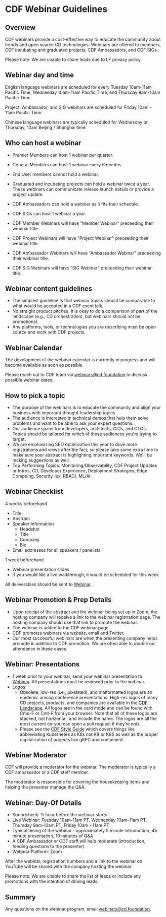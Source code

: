 # CDF Webinar Guidelines #

## Overview ##

CDF webinars provide a cost-effective way to educate the community about trends and open source CD technologies. Webinars are offered to members, CDF incubating and graduated projects, CDF Ambassadors, and CDF SIGs.

Please note: We are unable to share leads due to LF privacy policy.

## Webinar day and time ##

English language webinars are scheduled for every Tuesday 10am-11am Pacific Time, Wednesday 10am-11am Pacific Time, and Thursday 9am-10am Pacific Time.

Project, Ambassador, and SIG webinars are scheduled for Friday 10am - 11am Pacitic Time.

Chinese language webinars are typically scheduled for Wednesday or Thursday, 10am Beijing / Shanghai time.

## Who can host a webinar ##

* Premier Members can host 1 webinar per quarter.
* General Members can host 1 webinar every 6 months.
* End User members cannot hold a webinar.
* Graduated and incubating projects can hold a webinar twice a year. These webinars can communicate release launch details or provide a project update.
* CDF Ambassadors can hold a webinar as it fits their schedule.
* CDF SIGs can host 1 webinar a year.

* CDF Member Webinars will have "Member Webinar" preceeding their webinar title.
* CDF Project Webinars will have "Project Webinar" preceeding their webinar title.
* CDF Ambassador Webinars will have "Ambassador Webinar" preceeding their webinar title.
* CDF SIG Webinars will have "SIG Webinar" preceeding their webinar title.

## Webinar content guidelines ##

* The simplest guideline is that webinar topics should be comparable to what would be accepted in a CDF event talk.
* No straight product pitches. It is okay to do a comparison of part of the landscape (e.g., CD orchestration), but webinars should not be promotional.
* Any platforms, tools, or technologies you are describing must be open source and work with CDF projects.

## Webinar Calendar ##

The development of the webinar calendar is currently in progress and will become available as soon as possible.

Please reach out to CDF team via webinars@cd.foundation to discuss possible webinar dates.

## How to pick a topic ##

* The purpose of the webinars is to educate the community and align your business with important thought-leadership topics.
* The audience is interested in technical demos that help them solve problems and want to be able to ask your expert questions.
* Our audience spans from developers, architects, CIOs, and CTOs. Topics should be tailored for which of those audiences you're trying to target.
* We are emphasizing SEO optimization this year to drive more registrations and views after the fact, so please take some extra time to make sure your abstract is highlighting important keywords. We'll be making suggestions as well.
* Top Performing Topics: Monitoring/Observability, CDF Project Updates or Intros, CD, Developer Experience, Deployment Strategies, Edge Compuing, Security (ex. RBAC), ML/AI.

## Webinar Checklist ##

4 weeks beforehand
* Title
* Abstract
* Speaker Information
  * Headshot
  * Title
  * Company
  * Bio
* Email addresses for all speakers / panelists

1 week beforehand
* Webinar presentation slides
* If you would like a live walkthrough, it would be scheduled for this week

All deliverables should be sent to [Webinar](mailto:webinars@cd.foundation).

## Webinar Promotion & Prep Details ##

* Upon receipt of the abstract and the webinar being set up in Zoom, the hosting company will receive a link to the webinar registration page. The hosting company should use that link to promote the webinar.
* The webinar is added to the CDF webinar page.
* CDF promotes webinars via website, email and Twitter.
* Our most successful webinars are when the presenting company helps promote in addition to CDF promotion. We are often able to double our attendance in these cases.

## Webinar: Presentations ##
* 1 week prior to your webinar, send your webinar presentation to [Webinar](mailto:webinars@cd.foundation). All presentations must be reviewed prior to the webinar.
* Logos:
  * Obsolete, low-res (i.e., pixelated), and malformatted logos are an epidemic among conference presentations. High-res logos of many CD projects, products, and companies are available in the [CDF Landscape](https://l.cd.foundation/). All logos are in the card mode and can be found with Cmd-F or Cntl-F from your browser. Note that all of these logos are stacked, not horizontal, and include the name. The logos are all the most current (or you can open a pull request if they’re not).
  * Please see the [CDF Style Guide](https://github.com/cdfoundation/foundation/blob/main/CDF%20Style%20Guide.md) which covers things like abbreviating Kubernetes as K8s not K8 or K8S as well as the proper capitalization of projects like gRPC and containerd.

## Webinar Moderator ##

CDF will provide a moderator for the webinar. The moderator is typically a CDF ambassador or a CDF staff member.

The moderator is responsible for covering the housekeeping items and helping the presenter manage the Q&A.


## Webinar: Day-Of Details ##

* Soundcheck: ½ hour before the webinar starts
* Live Webinar: Tuesday 10am-11am PT, Wednesday 10am-11am PT, Thursday 9am-10am PT, Friday 10am - 11am PT
* Typical timing of the webinar - approximately 5 minute introduction, 45 minute presentation, 10 minutes of Q&A
* A CDF Ambassador or CDF staff will help moderate (introduction, feeding questions to the presenter)
* Webinar Platform: Zoom

After the webinar, registration numbers and a link to the webinar on YouTube will be shared with the company hosting the webinar.

Please note: We are unable to share the list of leads or include any promotions with the intention of driving leads.

## Summary ##

Any questions on the webinar program, email webinars@cd.foundation.
